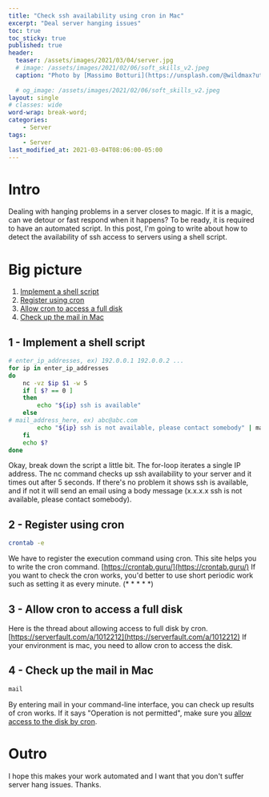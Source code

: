 ```yaml
---
title: "Check ssh availability using cron in Mac"
excerpt: "Deal server hanging issues"
toc: true
toc_sticky: true
published: true
header:
  teaser: /assets/images/2021/03/04/server.jpg
  # image: /assets/images/2021/02/06/soft_skills_v2.jpeg
  caption: "Photo by [Massimo Botturi](https://unsplash.com/@wildmax?utm_source=unsplash&amp;utm_medium=referral&amp;utm_content=creditCopyText) on [Unsplash](https://unsplash.com/s/photos/server?utm_source=unsplash&amp;utm_medium=referral&amp;utm_content=creditCopyText)"
  
  # og_image: /assets/images/2021/02/06/soft_skills_v2.jpeg
layout: single
# classes: wide
word-wrap: break-word;
categories:
    - Server
tags:
    - Server
last_modified_at: 2021-03-04T08:06:00-05:00
---
```


# Intro 
Dealing with hanging problems in a server closes to magic. If it is a magic, can we detour or fast respond when it happens? To be ready, it is required to have an automated script. In this post, I'm going to write about how to detect the availability of ssh access to servers using a shell script. 

# Big picture 
1. [Implement a shell script](#first)
2. [Register using cron](#second)
3. [Allow cron to access a full disk](#third)
4. [Check up the mail in Mac](#fourth)

## <a name="first">1 - Implement a shell script</a>
```sh
# enter_ip_addresses, ex) 192.0.0.1 192.0.0.2 ...
for ip in enter_ip_addresses
do
    nc -vz $ip $1 -w 5
    if [ $? == 0 ]
    then
        echo "${ip} ssh is available"
    else
# mail_address_here, ex) abc@abc.com
        echo "${ip} ssh is not available, please contact somebody" | mail -s $ip mail_address_here
    fi
    echo $?
done
```
Okay, break down the script a little bit. The for-loop iterates a single IP address. The nc command checks up ssh availability to your server and it times out after 5 seconds. If there's no problem it shows ssh is available, and if not it will send an email using a body message (x.x.x.x ssh is not available, please contact somebody). 


## <a name="second">2 - Register using cron</a>
```sh
crontab -e 
```
We have to register the execution command using cron. This site helps you to write the cron command. [https://crontab.guru/](https://crontab.guru/) If you want to check the cron works, you'd better to use short periodic work such as setting it as every minute. (* * * * *)

## <a name="third">3 - Allow cron to access a full disk</a>
Here is the thread about allowing access to full disk by cron. [https://serverfault.com/a/1012212](https://serverfault.com/a/1012212) If your environment is mac, you need to allow cron to access the disk. 

## <a name="fourth">4 - Check up the mail in Mac</a>
```sh
mail 
```
By entering mail in your command-line interface, you can check up results of cron works. If it says "Operation is not permitted", make sure you [allow access to the disk by cron](#third). 

# Outro 

I hope this makes your work automated and I want that you don't suffer server hang issues. Thanks.
